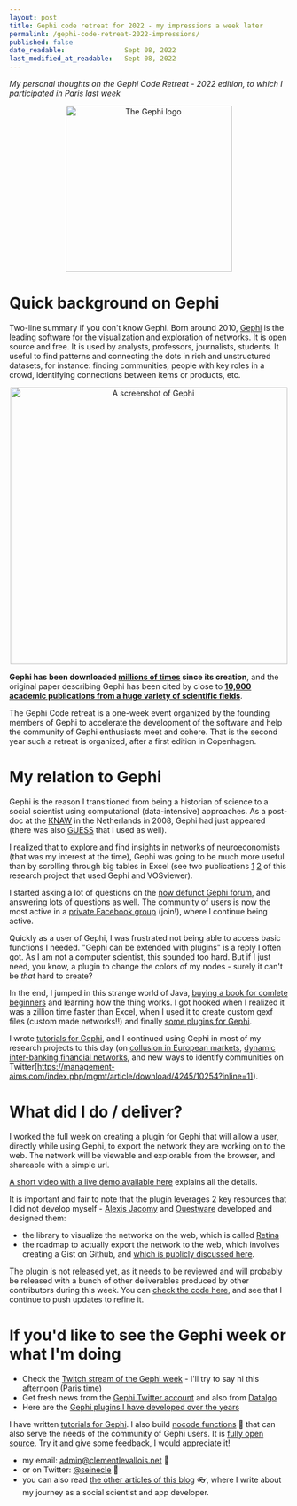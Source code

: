 ```yaml
---
layout: post
title: Gephi code retreat for 2022 - my impressions a week later
permalink: /gephi-code-retreat-2022-impressions/
published: false
date_readable:               Sept 08, 2022
last_modified_at_readable:   Sept 08, 2022
---
```


*My personal thoughts on the Gephi Code Retreat - 2022 edition, to which I participated in Paris last week*

<div align="center">
   <img src="https://upload.wikimedia.org/wikipedia/commons/0/04/Gephi-logo.png" title="The Gephi logo" width="300px"/>
</div>  

# Quick background on Gephi

Two-line summary if you don't know Gephi. Born around 2010, [Gephi](https://gephi.org) is the leading software for the visualization and exploration of networks.
It is open source and free. It is used by analysts, professors, journalists, students. It useful to find patterns and connecting the dots in rich and unstructured datasets, for instance: finding communities, people with key roles in a crowd, identifying connections between items or products, etc.

<div align="center">
   <img src="https://user-images.githubusercontent.com/1244100/189077290-65d51016-df16-4b8c-a154-0cf64ee01eb9.png" title="A screenshot of Gephi" width="500px"/>
</div>                                                                                                                                  

**Gephi has been downloaded [millions of times](https://seinecle.github.io/gephi-tutorials/generated-html/history-en.html#_a_cumulative_downloads) since its creation**, and the original paper describing Gephi has been cited by close to **[10,000 academic publications from a huge variety of scientific fields]([https://scholar.google.fr/scholar?hl=fr&as_sdt=0%2C5&q=gephi&btnG=](https://scholar.google.fr/citations?view_op=view_citation&hl=fr&user=fEDLILQAAAAJ&citation_for_view=fEDLILQAAAAJ:u5HHmVD_uO8C))**.

The Gephi Code retreat is a one-week event organized by the founding members of Gephi to accelerate the development of the software and help the community of Gephi enthusiasts meet and cohere. That is the second year such a retreat is organized, after a first edition in Copenhagen.


# My relation to Gephi

Gephi is the reason I transitioned from being a historian of science to a social scientist using computational (data-intensive) approaches.
As a post-doc at the [KNAW](https://www.knaw.nl/en) in the Netherlands in 2008, Gephi had just appeared (there was also [GUESS](http://graphexploration.cond.org/) that I used as well).

I realized that to explore and find insights in networks of neuroeconomists (that was my interest at the time), Gephi was going to be much more useful than by scrolling through big tables in Excel (see two publications [1](https://www.nature.com/articles/nrn3354) [2](https://www.frontiersin.org/articles/10.3389/fnhum.2016.00336/full) of this research project that used Gephi and VOSviewer).

I started asking a lot of questions on the [now defunct Gephi forum](https://forum-gephi.org/), and answering lots of questions as well.
The community of users is now the most active in a [private Facebook group](https://www.facebook.com/groups/gephi) (join!), where I continue being active.

Quickly as a user of Gephi, I was frustrated not being able to access basic functions I needed. "Gephi can be extended with plugins" is a reply I often got. As I am not a computer scientist, this sounded too hard. But if I just need, you know, a plugin to change the colors of my nodes - surely it can't be *that* hard to create? 

In the end, I jumped in this strange world of Java, [buying a book for comlete beginners](https://www.amazon.fr/Java-Beginners-Guide-Herbert-Schildt-dp-1260463559/dp/1260463559/) and learning how the thing works. I got hooked when I realized it was a zillion time faster than Excel, when I used it to create custom gexf files (custom made networks!!) and finally [some plugins for Gephi](https://gephi.org/plugins/#/browse/search/levallois).

I wrote [tutorials for Gephi](https://seinecle.github.io/gephi-tutorials/), and I continued using Gephi in most of my research projects to this day (on [collusion in European markets](https://onlinelibrary.wiley.com/doi/full/10.1111/jcms.12232), [dynamic inter-banking financial networks](https://www.risk.net/journal-of-network-theory-in-finance/2462066/dynamic-visualization-of-large-financial-networks), and new ways to identify communities on Twitter[https://management-aims.com/index.php/mgmt/article/download/4245/10254?inline=1]).

# What did I do / deliver?

I worked the full week on creating a plugin for Gephi that will allow a user, directly while using Gephi, to export the network they are working on to the web.
The network will be viewable and explorable from the browser, and shareable with a simple url.

[A short video with a live demo available here](https://www.twitch.tv/videos/1579615061?t=01h28m54s) explains all the details.

It is important and fair to note that the plugin leverages 2 key resources that I did not develop myself - [Alexis Jacomy](https://twitter.com/jacomyal) and [Ouestware](https://www.ouestware.com/en/) developed and designed them:

- the library to visualize the networks on the web, which is called [Retina](https://ouestware.gitlab.io/retina/beta/)
- the roadmap to actually export the network to the web, which involves creating a Gist on Github, and [which is publicly discussed here](https://github.com/gephi/gephi-plugins/issues/262#issuecomment-1231627948).

The plugin is not released yet, as it needs to be reviewed and will probably be released with a bunch of other deliverables produced by other contributors during this week.
You can [check the code here](https://github.com/gephi/gephi-plugins/tree/web-publish-plugin/modules/WebPublishPlugin), and see that I continue to push updates to refine it.

# If you'd like to see the Gephi week or what I'm doing

- Check the [Twitch stream of the Gephi week](https://www.twitch.tv/datalgo) - I'll try to say hi this afternoon (Paris time)
- Get fresh news from the [Gephi Twitter account](https://twitter.com/Gephi) and also from [Datalgo](https://twitter.com/nicolasbchb)
- Here are the [Gephi plugins I have developed over the years](https://gephi.org/plugins/#/browse/search/levallois)

I have written [tutorials for Gephi](https://seinecle.github.io/gephi-tutorials/).
I also build [nocode functions](https://nocodefunctions.com) 🔎 that can also serve the needs of the community of Gephi users. It is [fully open source](https://github.com/seinecle/nocodefunctions).
Try it and give some feedback, I would appreciate it!

* my email: [admin@clementlevallois.net](mailto:admin@clementlevallois.net) 📧
* or on Twitter: [@seinecle](https://twitter.com/seinecle) 📱
* you can also read [the other articles of this blog](https://nocodefunctions.com/blog) 👓, where I write about my journey as a social scientist and app developer.
